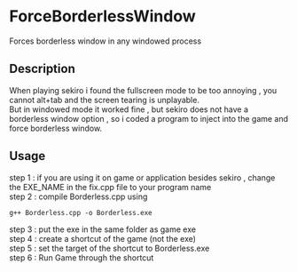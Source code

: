 # ForceBorderlessWindow
Forces borderless window in any windowed process
## Description
When playing sekiro i found the fullscreen mode to be too annoying , you cannot alt+tab and the screen tearing is unplayable. <br>
But in windowed mode it worked fine , but sekiro does not have a borderless window option , so i coded a program to inject into the game
and force borderless window.
## Usage
step 1 : if you are using it on game or application besides sekiro , change the EXE_NAME in the fix.cpp file to your program name<br>
step 2 : compile Borderless.cpp using
```batch
g++ Borderless.cpp -o Borderless.exe
```
step 3 : put the exe in the same folder as game exe<br>
step 4 : create a shortcut of the game (not the exe)<br>
step 5 : set the target of the shortcut to Borderless.exe<br>
step 6 : Run Game through the shortcut<br>
